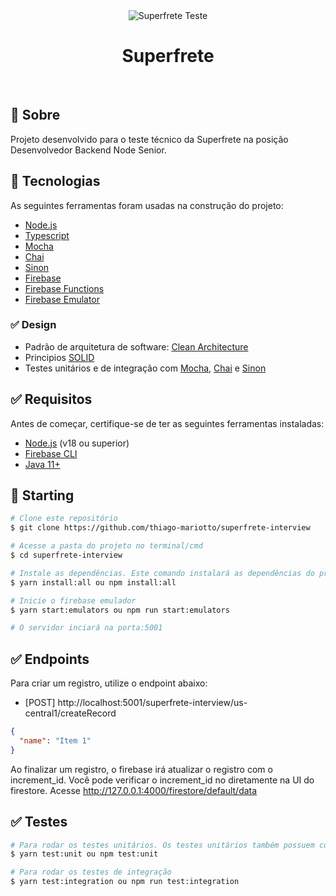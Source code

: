 <div align="center" id="top"> 
  <img src="./.github/app.gif" alt="Superfrete Teste" />
</div>

<h1 align="center">Superfrete</h1>

<br>

## :dart: Sobre ##

Projeto desenvolvido para o teste técnico da Superfrete na posição Desenvolvedor Backend Node Senior.

## :rocket: Tecnologias ##

As seguintes ferramentas foram usadas na construção do projeto:

- [Node.js](https://nodejs.org/)
- [Typescript](https://www.typescriptlang.org/)
- [Mocha](https://mochajs.org/)
- [Chai](https://www.chaijs.com/)
- [Sinon](https://sinonjs.org/)
- [Firebase](https://firebase.google.com/)
- [Firebase Functions](https://firebase.google.com/docs/functions)
- [Firebase Emulator](https://firebase.google.com/docs/emulator-suite)

### :white_check_mark: Design ###

- Padrão de arquitetura de software: [Clean Architecture](https://blog.cleancoder.com/uncle-bob/2012/08/13/the-clean-architecture.html)
- Principios [SOLID](https://en.wikipedia.org/wiki/SOLID)
- Testes unitários e de integração com [Mocha](https://mochajs.org/), [Chai](https://www.chaijs.com/) e [Sinon](https://sinonjs.org/)

## :white_check_mark: Requisitos ##

Antes de começar, certifique-se de ter as seguintes ferramentas instaladas:

- [Node.js](https://nodejs.org/) (v18 ou superior)
- [Firebase CLI](https://firebase.google.com/docs/cli)
- [Java 11+](https://www.java.com/)

## :checkered_flag: Starting ##

```bash
# Clone este repositório
$ git clone https://github.com/thiago-mariotto/superfrete-interview

# Acesse a pasta do projeto no terminal/cmd
$ cd superfrete-interview

# Instale as dependências. Este comando instalará as dependências do projeto e as dependências do firebase, também irá compilar o typescript
$ yarn install:all ou npm install:all

# Inicie o firebase emulador
$ yarn start:emulators ou npm run start:emulators

# O servidor inciará na porta:5001
```

## :white_check_mark: Endpoints ##

Para criar um registro, utilize o endpoint abaixo:

- [POST] http://localhost:5001/superfrete-interview/us-central1/createRecord

```json
{
  "name": "Item 1"
}
```

Ao finalizar um registro, o firebase irá atualizar o registro com o increment_id. Você pode verificar o increment_id no diretamente na UI do firestore. Acesse http://127.0.0.1:4000/firestore/default/data

## :white_check_mark: Testes ##

```bash
# Para rodar os testes unitários. Os testes unitários também possuem cobertura de código
$ yarn test:unit ou npm test:unit

# Para rodar os testes de integração
$ yarn test:integration ou npm run test:integration
```

